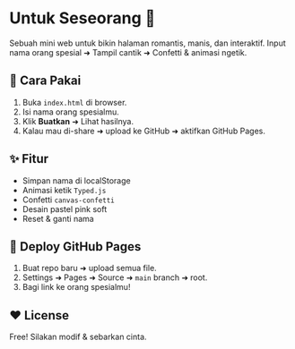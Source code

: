 # Untuk Seseorang 💖

Sebuah mini web untuk bikin halaman romantis, manis, dan interaktif.
Input nama orang spesial ➜ Tampil cantik ➜ Confetti & animasi ngetik.

## 🎉 Cara Pakai

1. Buka `index.html` di browser.
2. Isi nama orang spesialmu.
3. Klik **Buatkan** ➜ Lihat hasilnya.
4. Kalau mau di-share ➜ upload ke GitHub ➜ aktifkan GitHub Pages.

## ✨ Fitur

- Simpan nama di localStorage
- Animasi ketik `Typed.js`
- Confetti `canvas-confetti`
- Desain pastel pink soft
- Reset & ganti nama

## 🚀 Deploy GitHub Pages

1. Buat repo baru ➜ upload semua file.
2. Settings ➜ Pages ➜ Source ➜ `main` branch ➜ root.
3. Bagi link ke orang spesialmu!

## ❤️ License

Free! Silakan modif & sebarkan cinta.

